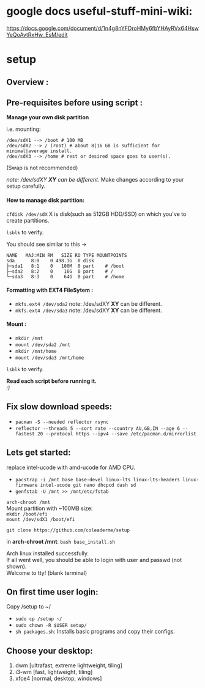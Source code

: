 # google docs useful-stuff-mini-wiki:
https://docs.google.com/document/d/1n4g8nYFDroHMy6fbYHAyRVx64HswYeQoAvtRxHw_EsM/edit

# setup
## Overview : 

## Pre-requisites before using script : 

**Manage your own disk partition**

i.e. mounting:

    /dev/sdX1 --> /boot # 100 MB
    /dev/sdX2 --> / (root) # about 8|16 GB is sufficient for minimal|average install.
    /dev/sdX3 --> /home # rest or desired space goes to user(s).

(Swap is not recommended)       

*note: /dev/sdXY **XY** can be different.*
Make changes according to your setup carefully.

#### How to manage disk partition:

`cfdisk /dev/sdX` X is disk(such as 512GB HDD/SSD) on which you've to create partitions.

`lsblk` to verify.

You should see similar to this ->

    NAME   MAJ:MIN RM   SIZE RO TYPE MOUNTPOINTS
    sda      8:0    0 498.1G  0 disk
    ├─sda1   8:1    0   100M  0 part    # /boot
    ├─sda2   8:2    0    16G  0 part    # /
    └─sda3   8:3    0    64G  0 part    # /home

#### Formatting with EXT4 FileSytem :
- `mkfs.ext4 /dev/sda2` note: /dev/sdXY **XY** can be different.
- `mkfs.ext4 /dev/sda3` note: /dev/sdXY **XY** can be different.

#### Mount :
- `mkdir /mnt`
- `mount /dev/sda2 /mnt`
- `mkdir /mnt/home`
- `mount /dev/sda3 /mnt/home` 

`lsblk` to verify.  

**Read each script before running it.**  
  *:)*  

## Fix slow download speeds:  
- `pacman -S --needed reflector rsync`  
- `reflector --threads 5 --sort rate --country AU,GB,IN --age 6 --fastest 20 --protocol https --ipv4 --save /etc/pacman.d/mirrorlist`  

## Lets get started:  
replace intel-ucode with amd-ucode for AMD CPU.  
- `pacstrap -i /mnt base base-devel linux-lts linux-lts-headers linux-firmware intel-ucode git nano dhcpcd dash sd`  
- `genfstab -U /mnt >> /mnt/etc/fstab`    
  
  
`arch-chroot /mnt`  
Mount partition with ~100MB size:  
`mkdir /boot/efi`  
`mount /dev/sdX1 /boot/efi`  
   
`git clone https://github.com/coleaderme/setup`  

in **arch-chroot /mnt**: `bash base_install.sh`   
  
Arch linux installed successfully.  
If all went well, you should be able to login with user and passwd (not shown).  
Welcome to tty! (blank terminal)  

## On first time user login:  
Copy /setup to ~/   
- `sudo cp /setup ~/`   
- `sudo chown -R $USER setup/`  
- `sh packages.sh`: Installs basic programs and copy their configs.     

## Choose your desktop:  
1. dwm    [ultrafast, extreme lightweight, tiling]  
2. i3-wm  [fast, lightweight, tiling]  
3. xfce4  [normal, desktop, windows]  
